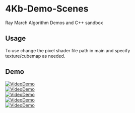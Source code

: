 # 4Kb-Demo-Scenes
Ray March Algorithm Demos and C++ sandbox

## Usage
To use change the pixel shader file path in main and specify texture/cubemap as needed.

## Demo
[![VideoDemo](http://i.imgur.com/iVy7Rgm.jpg)](https://www.youtube.com/watch?v=nsyX1PPbWAY "SeaWater")  
[![VideoDemo](http://i.imgur.com/hu3jd1B.jpg)](https://www.youtube.com/watch?v=J0ta3FIejTc "Mountains")  
[![VideoDemo](http://i.imgur.com/JTb4UwX.jpg)](https://www.youtube.com/watch?v=xEJgtq0fqL0 "Planet")  
[![VideoDemo](http://i.imgur.com/TlVLUKw.jpg)](https://www.youtube.com/watch?v=w7AOLJrzUCw "MetaBalls")  
[![VideoDemo](http://i.imgur.com/8gcrRrQ.jpg)](https://www.youtube.com/watch?v=5EoyLP8hOG0 "Underwater")
